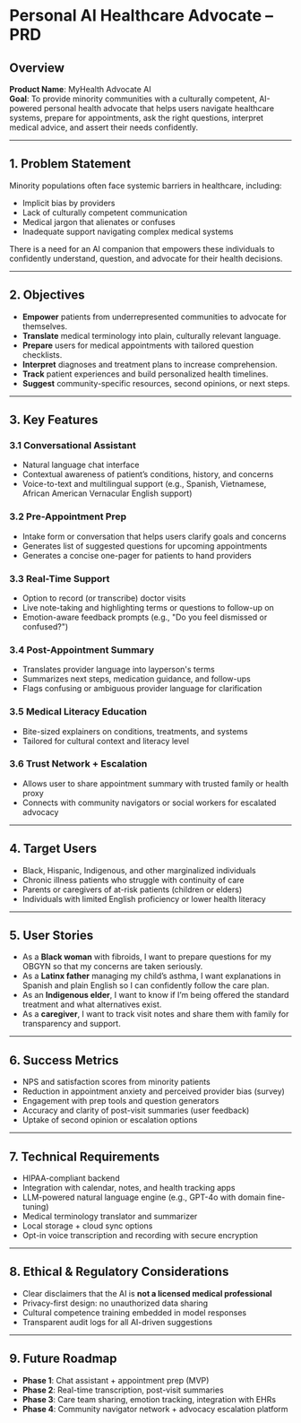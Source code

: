 # Personal AI Healthcare Advocate – PRD

## Overview

**Product Name**: MyHealth Advocate AI  
**Goal**: To provide minority communities with a culturally competent, AI-powered personal health advocate that helps users navigate healthcare systems, prepare for appointments, ask the right questions, interpret medical advice, and assert their needs confidently.

---

## 1. Problem Statement

Minority populations often face systemic barriers in healthcare, including:
- Implicit bias by providers
- Lack of culturally competent communication
- Medical jargon that alienates or confuses
- Inadequate support navigating complex medical systems

There is a need for an AI companion that empowers these individuals to confidently understand, question, and advocate for their health decisions.

---

## 2. Objectives

- **Empower** patients from underrepresented communities to advocate for themselves.
- **Translate** medical terminology into plain, culturally relevant language.
- **Prepare** users for medical appointments with tailored question checklists.
- **Interpret** diagnoses and treatment plans to increase comprehension.
- **Track** patient experiences and build personalized health timelines.
- **Suggest** community-specific resources, second opinions, or next steps.

---

## 3. Key Features

### 3.1 Conversational Assistant
- Natural language chat interface
- Contextual awareness of patient’s conditions, history, and concerns
- Voice-to-text and multilingual support (e.g., Spanish, Vietnamese, African American Vernacular English support)

### 3.2 Pre-Appointment Prep
- Intake form or conversation that helps users clarify goals and concerns
- Generates list of suggested questions for upcoming appointments
- Generates a concise one-pager for patients to hand providers

### 3.3 Real-Time Support
- Option to record (or transcribe) doctor visits
- Live note-taking and highlighting terms or questions to follow-up on
- Emotion-aware feedback prompts (e.g., "Do you feel dismissed or confused?")

### 3.4 Post-Appointment Summary
- Translates provider language into layperson's terms
- Summarizes next steps, medication guidance, and follow-ups
- Flags confusing or ambiguous provider language for clarification

### 3.5 Medical Literacy Education
- Bite-sized explainers on conditions, treatments, and systems
- Tailored for cultural context and literacy level

### 3.6 Trust Network + Escalation
- Allows user to share appointment summary with trusted family or health proxy
- Connects with community navigators or social workers for escalated advocacy

---

## 4. Target Users

- Black, Hispanic, Indigenous, and other marginalized individuals
- Chronic illness patients who struggle with continuity of care
- Parents or caregivers of at-risk patients (children or elders)
- Individuals with limited English proficiency or lower health literacy

---

## 5. User Stories

- As a **Black woman** with fibroids, I want to prepare questions for my OBGYN so that my concerns are taken seriously.
- As a **Latinx father** managing my child’s asthma, I want explanations in Spanish and plain English so I can confidently follow the care plan.
- As an **Indigenous elder**, I want to know if I’m being offered the standard treatment and what alternatives exist.
- As a **caregiver**, I want to track visit notes and share them with family for transparency and support.

---

## 6. Success Metrics

- NPS and satisfaction scores from minority patients
- Reduction in appointment anxiety and perceived provider bias (survey)
- Engagement with prep tools and question generators
- Accuracy and clarity of post-visit summaries (user feedback)
- Uptake of second opinion or escalation options

---

## 7. Technical Requirements

- HIPAA-compliant backend
- Integration with calendar, notes, and health tracking apps
- LLM-powered natural language engine (e.g., GPT-4o with domain fine-tuning)
- Medical terminology translator and summarizer
- Local storage + cloud sync options
- Opt-in voice transcription and recording with secure encryption

---

## 8. Ethical & Regulatory Considerations

- Clear disclaimers that the AI is **not a licensed medical professional**
- Privacy-first design: no unauthorized data sharing
- Cultural competence training embedded in model responses
- Transparent audit logs for all AI-driven suggestions

---

## 9. Future Roadmap

- **Phase 1**: Chat assistant + appointment prep (MVP)
- **Phase 2**: Real-time transcription, post-visit summaries
- **Phase 3**: Care team sharing, emotion tracking, integration with EHRs
- **Phase 4**: Community navigator network + advocacy escalation platform
